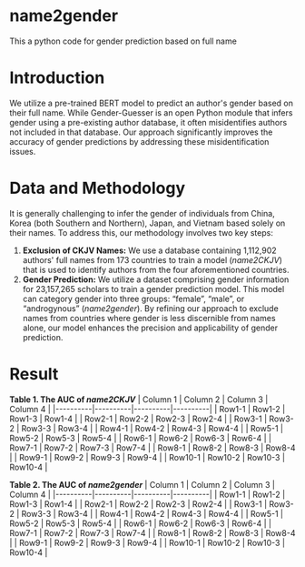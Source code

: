 # name2gender
This a python code for gender prediction based on full name
# Introduction
We utilize a pre-trained BERT model to predict an author's gender based on their full name. While Gender-Guesser is an open Python module that infers gender using a pre-existing author database, it often misidentifies authors not included in that database. Our approach significantly improves the accuracy of gender predictions by addressing these misidentification issues.
# Data and Methodology
It is generally challenging to infer the gender of individuals from China, Korea (both Southern and Northern), Japan, and Vietnam based solely on their names. To address this, our methodology involves two key steps:
1.	**Exclusion of CKJV Names:** We use a database containing 1,112,902 authors' full names from 173 countries to train a model (*name2CKJV*) that is used to identify authors from the four aforementioned countries.
2.	**Gender Prediction:** We utilize a dataset comprising gender information for 23,157,265 scholars to train a gender prediction model. This model can category gender into three groups: “female”, “male”, or “androgynous” (*name2gender*).
By refining our approach to exclude names from countries where gender is less discernible from names alone, our model enhances the precision and applicability of gender prediction.

# Result
**Table 1. The AUC of *name2CKJV***
| Column 1 | Column 2 | Column 3 | Column 4 |
|----------|----------|----------|----------|
| Row1-1   | Row1-2   | Row1-3   | Row1-4   |
| Row2-1   | Row2-2   | Row2-3   | Row2-4   |
| Row3-1   | Row3-2   | Row3-3   | Row3-4   |
| Row4-1   | Row4-2   | Row4-3   | Row4-4   |
| Row5-1   | Row5-2   | Row5-3   | Row5-4   |
| Row6-1   | Row6-2   | Row6-3   | Row6-4   |
| Row7-1   | Row7-2   | Row7-3   | Row7-4   |
| Row8-1   | Row8-2   | Row8-3   | Row8-4   |
| Row9-1   | Row9-2   | Row9-3   | Row9-4   |
| Row10-1  | Row10-2  | Row10-3  | Row10-4  |


**Table 2. The AUC of *name2gender***
| Column 1 | Column 2 | Column 3 | Column 4 |
|----------|----------|----------|----------|
| Row1-1   | Row1-2   | Row1-3   | Row1-4   |
| Row2-1   | Row2-2   | Row2-3   | Row2-4   |
| Row3-1   | Row3-2   | Row3-3   | Row3-4   |
| Row4-1   | Row4-2   | Row4-3   | Row4-4   |
| Row5-1   | Row5-2   | Row5-3   | Row5-4   |
| Row6-1   | Row6-2   | Row6-3   | Row6-4   |
| Row7-1   | Row7-2   | Row7-3   | Row7-4   |
| Row8-1   | Row8-2   | Row8-3   | Row8-4   |
| Row9-1   | Row9-2   | Row9-3   | Row9-4   |
| Row10-1  | Row10-2  | Row10-3  | Row10-4  |


